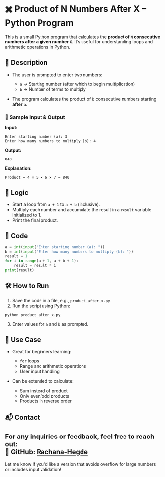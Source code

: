 # ✖️ Product of N Numbers After X – Python Program

This is a small Python program that calculates the **product of `N` consecutive numbers after a given number `X`**. It’s useful for understanding loops and arithmetic operations in Python.

## 📌 Description

* The user is prompted to enter two numbers:

  * `a` → Starting number (after which to begin multiplication)
  * `b` → Number of terms to multiply
* The program calculates the product of `b` consecutive numbers starting **after** `a`.

### 🧾 Sample Input & Output

**Input:**

```
Enter starting number (a): 3  
Enter how many numbers to multiply (b): 4
```

**Output:**

```
840
```

**Explanation:**

```
Product = 4 × 5 × 6 × 7 = 840
```

## 🧠 Logic

* Start a loop from `a + 1` to `a + b` (inclusive).
* Multiply each number and accumulate the result in a `result` variable initialized to 1.
* Print the final product.

## 🧾 Code

```python
a = int(input("Enter starting number (a): "))
b = int(input("Enter how many numbers to multiply (b): "))
result = 1
for i in range(a + 1, a + b + 1):
    result = result * i
print(result)
```

## 🛠️ How to Run

1. Save the code in a file, e.g., `product_after_x.py`
2. Run the script using Python:

```bash
python product_after_x.py
```

3. Enter values for `a` and `b` as prompted.

## 🎯 Use Case

* Great for beginners learning:

  * `for` loops
  * Range and arithmetic operations
  * User input handling

* Can be extended to calculate:

  * Sum instead of product
  * Only even/odd products
  * Products in reverse order

## 📬 Contact  

For any inquiries or feedback, feel free to reach out:    
🔗 **GitHub**: [Rachana-Hegde](https://github.com/Rachana-Hegde)
---

Let me know if you'd like a version that avoids overflow for large numbers or includes input validation!
